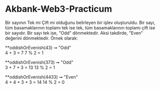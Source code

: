 # Akbank-Web3-Practicum

Bir sayının Tek mi Çift mi olduğunu belirleyen bir işlev oluşturuldu. Bir sayı, tüm basamaklarının toplamı tek ise tek, tüm basamaklarının toplamı çift ise bir sayıdır. Bir sayı tek ise, "Odd" dönmektedir. Aksi takdirde, "Even" değerini dönmektedir. Örnek olarak:

**oddishOrEvenish(43) ➞ "Odd" <br>
  4 + 3 = 7
  7 % 2 = 1

**oddishOrEvenish(373) ➞ "Odd"<br>
  3 + 7 + 3 = 13
  13 % 2 = 1

**oddishOrEvenish(4433) ➞ "Even"<br>
  4 + 4 + 3 + 3 = 14
  14 % 2 = 0

